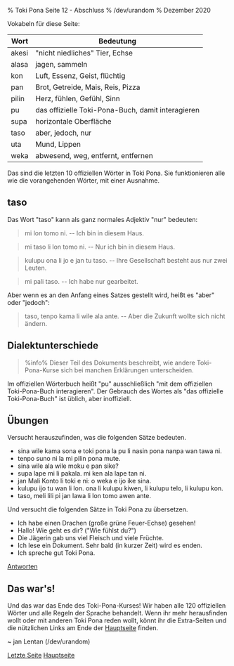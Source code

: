 % Toki Pona Seite 12 - Abschluss
% /dev/urandom
% Dezember 2020

Vokabeln für diese Seite:

| Wort  | Bedeutung                          |
|-------|------------------------------------|
| akesi | "nicht niedliches" Tier, Echse     |
| alasa | jagen, sammeln                     |
| kon   | Luft, Essenz, Geist, flüchtig      |
| pan   | Brot, Getreide, Mais, Reis, Pizza  |
| pilin | Herz, fühlen, Gefühl, Sinn         |
| pu    | das offizielle Toki-Pona-Buch, damit interagieren |
| supa  | horizontale Oberfläche             |
| taso  | aber, jedoch, nur                  |
| uta   | Mund, Lippen                       |
| weka  | abwesend, weg, entfernt, entfernen |

Das sind die letzten 10 offiziellen Wörter in Toki Pona. Sie funktionieren alle 
wie die vorangehenden Wörter, mit einer Ausnahme.

## taso

Das Wort "taso" kann als ganz normales Adjektiv "nur" bedeuten:

> mi lon tomo ni. -- Ich bin in diesem Haus.

> mi taso li lon tomo ni. -- Nur ich bin in diesem Haus.

> kulupu ona li jo e jan tu taso. -- Ihre Gesellschaft besteht aus nur zwei Leuten.

> mi pali taso. -- Ich habe nur gearbeitet.

Aber wenn es an den Anfang eines Satzes gestellt wird, heißt es "aber" oder "jedoch": 

> taso, tenpo kama li wile ala ante. -- Aber die Zukunft wollte sich nicht ändern.

## Dialektunterschiede

> %info%
> Dieser Teil des Dokuments beschreibt, wie andere Toki-Pona-Kurse sich bei 
> manchen Erklärungen unterscheiden.

Im offiziellen Wörterbuch heißt "pu" ausschließlich "mit dem offiziellen 
Toki-Pona-Buch interagieren". Der Gebrauch des Wortes als "das 
offizielle Toki-Pona-Buch" ist üblich, aber inoffiziell.

## Übungen

Versucht herauszufinden, was die folgenden Sätze bedeuten.

* sina wile kama sona e toki pona la pu li nasin pona nanpa wan tawa ni.
* tenpo suno ni la mi pilin pona mute.
* sina wile ala wile moku e pan sike?
* supa lape mi li pakala. mi ken ala lape tan ni.
* jan Mali Konto li toki e ni: o weka e ijo ike sina.
* kulupu ijo tu wan li lon. ona li kulupu kiwen, li kulupu telo, li kulupu kon.
* taso, meli lili pi jan lawa li lon tomo awen ante.

Und versucht die folgenden Sätze in Toki Pona zu übersetzen.

* Ich habe einen Drachen (große grüne Feuer-Echse) gesehen!
* Hallo! Wie geht es dir? ("Wie fühlst du?")
* Die Jägerin gab uns viel Fleisch und viele Früchte.
* Ich lese ein Dokument. Sehr bald (in kurzer Zeit) wird es enden.
* Ich spreche gut Toki Pona.

[Antworten](de_answers.html#p12)

## Das war's!

Und das war das Ende des Toki-Pona-Kurses! Wir haben alle 120 offiziellen Wörter 
und alle Regeln der Sprache behandelt. Wenn ihr mehr herausfinden wollt oder 
mit anderen Toki Pona reden wollt, könnt ihr die Extra-Seiten und die nützlichen 
Links am Ende der [Hauptseite](de_index.html) finden.

~ jan Lentan (/dev/urandom)

[Letzte Seite](de_11.html) [Hauptseite](de_index.html)
